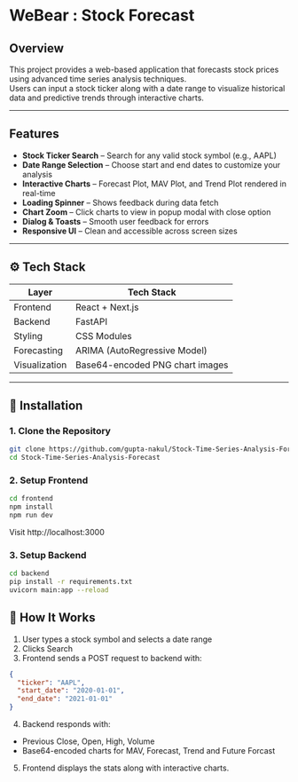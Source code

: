# WeBear : Stock Forecast

## Overview

This project provides a web-based application that forecasts stock prices using advanced time series analysis techniques.  
Users can input a stock ticker along with a date range to visualize historical data and predictive trends through interactive charts.

---

## Features

- **Stock Ticker Search** – Search for any valid stock symbol (e.g., AAPL)
- **Date Range Selection** – Choose start and end dates to customize your analysis
- **Interactive Charts** – Forecast Plot, MAV Plot, and Trend Plot rendered in real-time
- **Loading Spinner** – Shows feedback during data fetch
- **Chart Zoom** – Click charts to view in popup modal with close option
- **Dialog & Toasts** – Smooth user feedback for errors
- **Responsive UI** – Clean and accessible across screen sizes

---

## ⚙️ Tech Stack

| Layer       | Tech Stack                       |
|-------------|----------------------------------|
| Frontend    | React + Next.js                  |
| Backend     | FastAPI                          |
| Styling     | CSS Modules                      |
| Forecasting | ARIMA (AutoRegressive Model)     |
| Visualization | Base64-encoded PNG chart images |

---

## 🚀 Installation

### 1. Clone the Repository

```bash
git clone https://github.com/gupta-nakul/Stock-Time-Series-Analysis-Forecast.git
cd Stock-Time-Series-Analysis-Forecast
```
### 2. Setup Frontend

```bash
cd frontend
npm install
npm run dev
```
Visit http://localhost:3000

### 3. Setup Backend
```bash
cd backend
pip install -r requirements.txt
uvicorn main:app --reload
```

## 📌 How It Works

1. User types a stock symbol and selects a date range
2. Clicks Search 
3. Frontend sends a POST request to backend with:
```json
{
  "ticker": "AAPL",
  "start_date": "2020-01-01",
  "end_date": "2021-01-01"
}
```
4. Backend responds with:
  - Previous Close, Open, High, Volume
  - Base64-encoded charts for MAV, Forecast, Trend and Future Forcast
5. Frontend displays the stats along with interactive charts.




